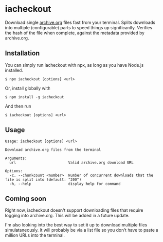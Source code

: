 # iacheckout

Download single [archive.org](https://archive.org) files fast from your terminal. Splits downloads into multiple (configurable) parts to speed things up significantly. Verifies the hash of the file when complete, against the metadata provided by archive.org.

## Installation

You can simply run iacheckout with npx, as long as you have Node.js installed.

```console
$ npx iacheckout [options] <url>
```

Or, install globally with

```console
$ npm install -g iacheckout
```

And then run

```console
$ iacheckout [options] <url>
```

## Usage

```console
Usage: iacheckout [options] <url>

Download archive.org files from the terminal

Arguments:
  url                        Valid archive.org download URL

Options:
  -c, --chunkcount <number>  Number of concurrent downloads that the file is split into (default: "200")
  -h, --help                 display help for command
```

## Coming soon

Right now, iacheckout doesn't support downloading files that require logging into archive.org. This will be added in a future update.

I'm also looking into the best way to set it up to download multiple files simulataneously. It will probably be via a list file so you don't have to paste a million URLs into the terminal.
